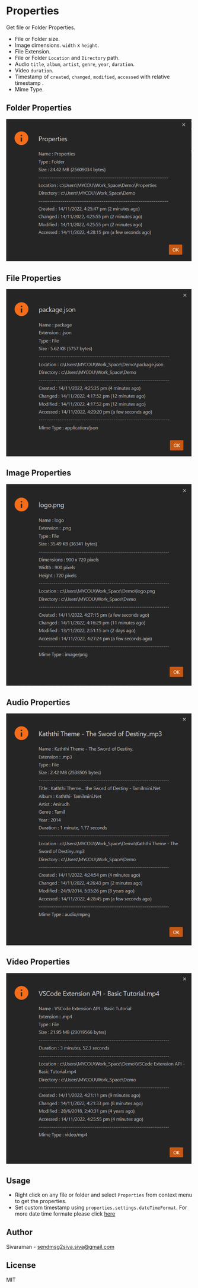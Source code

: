 # Properties

Get file or Folder Properties.

- File or Folder size.
- Image dimensions. `width` x `height`.
- File Extension.
- File or Folder `Location` and `Directory` path.
- Audio `title`, `album`, `artist`, `genre`, `year`, `duration`.
- Video `duration`.
- Timestamp of `created`, `changed`, `modified`, `accessed` with relative timestamp .
- Mime Type.

## Folder Properties

  <img src="./images/folder-properties.png" alt="Screenshot" width="500">

## File Properties

  <img src="./images/file-properties.png" alt="Screenshot" width="500">

## Image Properties

  <img src="./images/image-properties.png" alt="Screenshot" width="500">

## Audio Properties

  <img src="./images/audio-properties.png" alt="Screenshot" width="500">

## Video Properties

  <img src="./images/video-properties.png" alt="Screenshot" width="500">

## Usage

- Right click on any file or folder and select `Properties` from context menu to get the properties.
- Set custom timestamp using `properties.settings.dateTimeFormat`. For more date time formate please click [here](https://www.npmjs.com/package/dateformat#mask-options)

## Author

Sivaraman - [sendmsg2siva.siva@gmail.com](sendmsg2siva.siva@gmail.com)

## License

MIT
